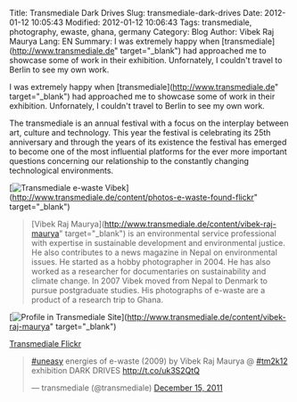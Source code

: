Title: Transmediale Dark Drives 
Slug: transmediale-dark-drives
Date: 2012-01-12 10:05:43
Modified: 2012-01-12 10:06:43
Tags: transmediale, photography, ewaste, ghana, germany
Category: Blog 
Author: Vibek Raj Maurya 
Lang: EN
Summary: I was extremely happy when [transmediale](http://www.transmediale.de" target="_blank") had approached me to showcase some of work in their exhibition. Unfornately, I couldn't travel to Berlin to see my own work. 

I was extremely happy when [transmediale](http://www.transmediale.de" target="_blank") had approached me to showcase some of work in their exhibition. Unfornately, I couldn't travel to Berlin to see my own work. 

The transmediale is an annual festival with a focus on the interplay between art, culture and technology. This year the festival is celebrating its 25th anniversary and through the years of its existence the festival has emerged to become one of the most influential platforms for the ever more important questions concerning our relationship to the constantly changing technological environments.


[![Transmediale e-waste Vibek](http://res.cloudinary.com/rvibek-com-np/image/upload/v1432019605/transmediale_flickr_bcv8j2.png)](http://www.transmediale.de/content/photos-e-waste-found-flickr" target="_blank")

> [Vibek Raj Maurya](http://www.transmediale.de/content/vibek-raj-maurya" target="_blank") is an environmental service professional with expertise in sustainable development and environmental justice. He also contributes to a news magazine in Nepal on environmental issues. He started as a hobby photographer in 2004. He has also worked as a researcher for documentaries on sustainability and climate change. In 2007 Vibek moved from Nepal to Denmark to pursue postgraduate studies. His photographs of e-waste are a product of a research trip to Ghana.


[![Profile in Transmediale Site](http://res.cloudinary.com/rvibek-com-np/image/upload/v1432019384/transmediale_profile_anrjb0.png)](http://www.transmediale.de/content/vibek-raj-maurya" target="_blank")

[Transmediale Flickr](http://www.transmediale.de/content/photos-e-waste-found-flickr)



<blockquote class="twitter-tweet" lang="en"><p lang="en" dir="ltr"><a href="https://twitter.com/hashtag/uneasy?src=hash">#uneasy</a> energies of e-waste (2009) by Vibek Raj Maurya @ <a href="https://twitter.com/hashtag/tm2k12?src=hash">#tm2k12</a> exhibition DARK DRIVES <a href="http://t.co/uk3S2QtQ">http://t.co/uk3S2QtQ</a></p>&mdash; transmediale (@transmediale) <a href="https://twitter.com/transmediale/status/147271627023990784">December 15, 2011</a></blockquote> <script async src="//platform.twitter.com/widgets.js" charset="utf-8"></script>


